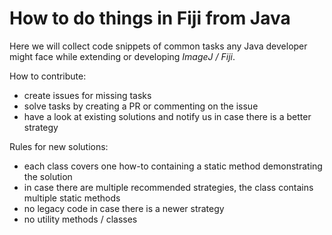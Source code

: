 # How to do things in Fiji from Java

Here we will collect code snippets of common tasks any Java developer might face while extending or developing *ImageJ / Fiji*.
 

How to contribute:
- create issues for missing tasks
- solve tasks by creating a PR or commenting on the issue
- have a look at existing solutions and notify us in case there is a better strategy

Rules for new solutions:
- each class covers one how-to containing a static method demonstrating the solution
- in case there are multiple recommended strategies, the class contains multiple static methods
- no legacy code in case there is a newer strategy
- no utility methods / classes